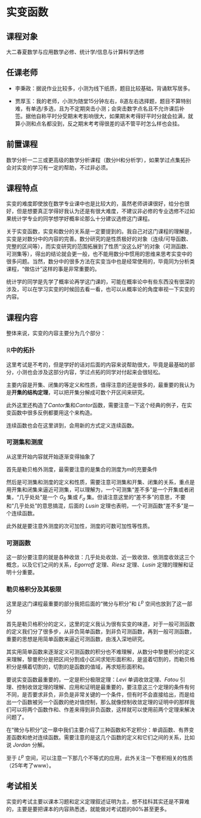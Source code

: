 # 实变函数
## 课程对象
大二春夏数学与应用数学必修、统计学/信息与计算科学选修
## 任课老师
- 李秉政：据说作业比较多，小测为线下纸质，题目比较基础，背诵默写居多。

- 贾厚玉：我的老师，小测为随堂15分钟左右，8道左右选择题，题目不算特别难，有单选/多选，且为不定期突击小测；会突击数字点名且不允许课后补签。据他自称平时分受期末考影响很大，如果期末考得好平时分就会拉满，就算小测和点名都没到，反之期末考考得很差的话不管平时怎么样也会挂。
## 前置课程
数学分析一二三或更高级的数学分析课程（数分H和分析学），如果学过点集拓扑会对实变的学习有一定的帮助，不过非必须。
## 课程特点
实变的难度即使放在数学专业课中也是比较大的，虽然老师讲课很好，给分也很好，但是想要真正学得好我认为还是有很大难度，不建议非必修的专业选修不过如果统计学专业的同学想学好概率论那么十分建议选修这门课程。

关于实变函数，实变和数分的关系是一定要提到的。我自己对这门课程的理解是，实变是对数分中的内容的完善。数分研究的是性质极好的对象（连续/可导函数、完整的区间等），而实变研究的范围拓展到了性质“没这么好”的对象（可测函数、可测集等），得出的结论就会更一般，也不能用数分中惯用的思维来思考实变中的很多问题。当然，数分中的很多方法在实变当中也是经常使用的，毕竟同为分析类课程，“做估计”这样的事是非常重要的。

统计学的同学是先学了概率论再学这门课的，可能在概率论中有些东西没有很深的涉及，可以在学习实变的时候回去看一看，也可以从概率论的角度审视一下实变的内容。
## 课程内容
整体来说，实变的内容主要分为几个部分：

### **ℝ中的拓扑**
这里考试是不考的，但是学好的话对后面的内容来说帮助很大，毕竟是最基础的部分，小测也会涉及这部分内容，学过点拓的同学对付起来会很轻松。

主要内容是开集、闭集的等定义和性质，值得注意的还是很多的，最重要的我认为是**开集的结构定理**，可以把开集分解成可数个开区间来研究。

此外这里还构造了$Cantor$集和$Cantor$函数，需要注意一下这个经典的例子，在实变函数中很多反例都要用这个来构造。

连续函数也会在这里讲到，会用新的方式定义连续函数。
### **可测集和测度**
从这里开始内容就开始逐渐变得抽象了

首先是勒贝格外测度，最需要注意的是集合的测度为$m$的充要条件

然后是可测集和测度的定义和性质，需要注意可测集和开集、闭集的关系，重点是用开集和闭集来逼近可测集，可以理解为，一个可测集“差不多”是一个开集或者闭集，“几乎处处”是一个 $G_\delta$ 集或 $F_\sigma$ 集。但请注意这里的“差不多”的意思，不要和“几乎处处”的意思搞混，后面的 $Lusin$ 定理也表明，一个可测函数“差不多”是一个连续函数。

此外就是要注意外测度的次可加性，测度的可数可加性等性质。
###  **可测函数**
这一部分要注意的就是各种收敛：几乎处处收敛、近一致收敛、依测度收敛这三个概念，以及它们之间的关系，$Egorroff$ 定理、$Riesz$ 定理、$Lusin$ 定理的理解和证明十分重要。
### **勒贝格积分及其极限**
这里是这门课程最重要的部分我把后面的“微分与积分”和 $L^p$ 空间也放到了这一部分

首先是勒贝格积分的定义，这里的定义我认为很有实变的味道，对于一般可测函数的定义我们分了很多步，从非负简单函数，到非负可测函数，再到一般可测函数，重要的思想是用简单函数来逼近可测函数，由浅入深地研究。

其实用简单函数来逐渐定义可测函数的积分也不难理解，从数分中黎曼积分的定义来理解，黎曼积分是把区间分割成小区间求矩形面积和，是竖着切割的，而勒贝格积分是横着切割的，切割的是函数的值域，再求矩形面积和。

要说实变函数最重要的，一定是积分极限定理：$Levi$ 单调收敛定理、$Fatou$ 引理、控制收敛定理的理解、应用和证明是最重要的，要注意这三个定理的条件有何不同，是否要求非负，非负是非常关键的一个条件，但有时不会直接给出，而是给出一个函数被另一个函数的绝对值控制，那么就像控制收敛定理的证明中的那样我们可以将两个函数作和、作差来得到非负函数，这样就可以使用前两个定理来解决问题了。

在“微分与积分”这一章中我们主要介绍了三种函数和不定积分：单调函数、有界变差函数和绝对连续函数。需要注意的是这几个函数的定义和它们之间的关系，比如说 $Jordan$ 分解。

至于 $L^p$ 空间，可以注意一下那几个不等式的应用，此外关注一下卷积相关的性质（25年考了www）。
## 考试相关
实变的考试主要以课本习题和定义定理叙述证明为主，想不挂科其实还是不算难的，主要是要把课本的内容熟悉透，就能做对考试题的80%甚至更多。